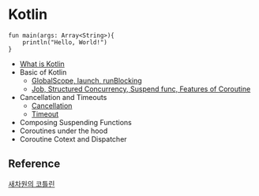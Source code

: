 # Kotlin

```
fun main(args: Array<String>){
    println("Hello, World!")
}
```
* [What is Kotlin](./study/what_is_kotlin.md)
* Basic of Kotlin
  - [GlobalScope, launch, runBlocking](./study/basic_1.md) 
  - [Job, Structured Concurrency, Suspend func, Features of Coroutine](./study/basic_2.md)	
* Cancellation and Timeouts
  - [Cancellation](./study/Cancellation.md)
  - [Timeout](./study/Timeout.md)
* Composing Suspending Functions
* Coroutines under the hood
* Coroutine Cotext and Dispatcher

## Reference
[새차원의 코틀린](https://www.inflearn.com/course/%EC%83%88%EC%B0%A8%EC%9B%90-%EC%BD%94%ED%8B%80%EB%A6%B0-%EC%BD%94%EB%A3%A8%ED%8B%B4/dashboard)